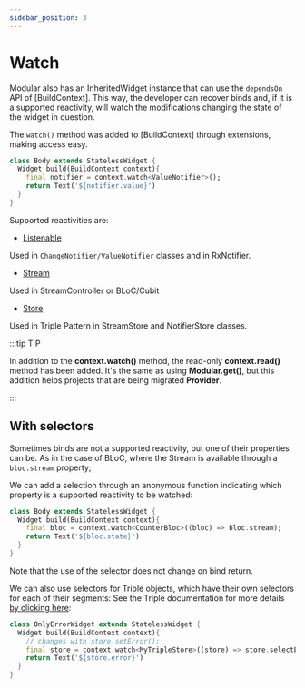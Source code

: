 ```yaml
---
sidebar_position: 3
---
```


# Watch

Modular also has an InheritedWidget instance that can use the `dependsOn` API of [BuildContext].
This way, the developer can recover binds and, if it is a supported reactivity, will watch the modifications
changing the state of the widget in question.

The `watch()` method was added to [BuildContext] through extensions, making access easy.
```dart
class Body extends StatelessWidget {
  Widget build(BuildContext context){
    final notifier = context.watch<ValueNotifier>();
    return Text('${notifier.value}')
  }
}
```

Supported reactivities are:
- [Listenable](https://api.flutter.dev/flutter/foundation/Listenable-class.html)

Used in `ChangeNotifier/ValueNotifier` classes and in RxNotifier.

- [Stream](https://api.dart.dev/stable/2.15.0/dart-async/Stream-class.html)

Used in StreamController or BLoC/Cubit

- [Store](https://triple.flutterando.com.br/docs/getting-started/using-flutter-triple)

Used in Triple Pattern in StreamStore and NotifierStore classes.

:::tip TIP

In addition to the **context.watch()** method, the read-only **context.read()** method has been added.
It's the same as using **Modular.get()**, but this addition helps projects that are being migrated
**Provider**.

:::

## With selectors

Sometimes binds are not a supported reactivity, but one of their properties can be.
As in the case of BLoC, where the Stream is available through a `bloc.stream` property;

We can add a selection through an anonymous function indicating which property is a supported reactivity to be watched:

```dart
class Body extends StatelessWidget {
  Widget build(BuildContext context){
    final bloc = context.watch<CounterBloc>((bloc) => bloc.stream);
    return Text('${bloc.state}')
  }
}
```

Note that the use of the selector does not change on bind return.

We can also use selectors for Triple objects, which have their own selectors for each of their segments:
See the Triple documentation for more details [by clicking here](https://triple.flutterando.com.br/docs/getting-started/using-flutter-triple#selectors):

```dart
class OnlyErrorWidget extends StatelessWidget {
  Widget build(BuildContext context){
    // changes with store.setError();
    final store = context.watch<MyTripleStore>((store) => store.selectError);
    return Text('${store.error}')
  }
}
```


